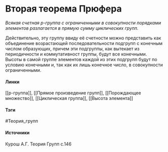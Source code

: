 # Вторая теорема Прюфера
*Всякая счетная $p$-группа с ограниченными в совокупности порядками элементов разлагается в прямую сумму циклических групп.*

Действительно, эту группу ввиду её счетности можно представить как объединение возрастающей последовательности подгрупп с конечным числом образующих, причем эти подгруппы, как вытекает из периодичности и коммутативност группы, будут все конечными. Высоты в самой группе элементов каждой из этих подгрупп будут по условию конечными и, так как их лишь конечное число, в совокупности ограниченными.
#### Линки
 [[p-группа]], 
 [[Прямое произведение групп]], 
 [[Порождающее множество]], 
 [[Циклическая группа]], 
 [[Высота элемента]]
#### Тэги
 #Теория_групп 
#### Источники
 Курош А.Г. Теория Групп с.146
